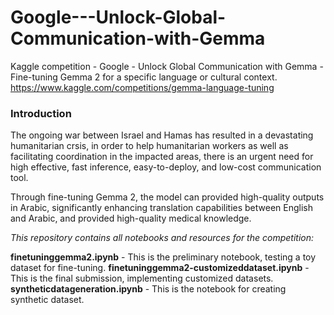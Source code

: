 # Google---Unlock-Global-Communication-with-Gemma
Kaggle competition - Google - Unlock Global Communication with Gemma - Fine-tuning Gemma 2 for a specific language or cultural context.
https://www.kaggle.com/competitions/gemma-language-tuning

### Introduction
The ongoing war between Israel and Hamas has resulted in a devastating humanitarian crsis, in order to help humanitarian workers as well as facilitating coordination in the impacted areas, 
there is an urgent need for high effective, fast inference, easy-to-deploy, and low-cost communication tool.

Through fine-tuning Gemma 2, the model can provided high-quality outputs in Arabic, significantly enhancing translation capabilities between English and Arabic,
and provided high-quality medical knowledge.

*This repository contains all notebooks and resources for the competition:*

**finetuninggemma2.ipynb** - This is the preliminary notebook, testing a toy dataset for fine-tuning.
**finetuninggemma2-customizeddataset.ipynb** - This is the final submission, implementing customized datasets.
**syntheticdatageneration.ipynb** - This is the notebook for creating synthetic dataset.

